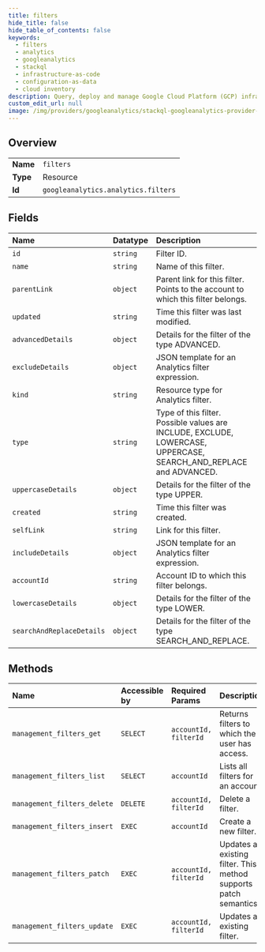 ```yaml
---
title: filters
hide_title: false
hide_table_of_contents: false
keywords:
  - filters
  - analytics
  - googleanalytics    
  - stackql
  - infrastructure-as-code
  - configuration-as-data
  - cloud inventory
description: Query, deploy and manage Google Cloud Platform (GCP) infrastructure and resources using SQL
custom_edit_url: null
image: /img/providers/googleanalytics/stackql-googleanalytics-provider-featured-image.png
---
```

  
    

## Overview
<table><tbody>
<tr><td><b>Name</b></td><td><code>filters</code></td></tr>
<tr><td><b>Type</b></td><td>Resource</td></tr>
<tr><td><b>Id</b></td><td><code>googleanalytics.analytics.filters</code></td></tr>
</tbody></table>

## Fields
| Name | Datatype | Description |
|:-----|:---------|:------------|
| `id` | `string` | Filter ID. |
| `name` | `string` | Name of this filter. |
| `parentLink` | `object` | Parent link for this filter. Points to the account to which this filter belongs. |
| `updated` | `string` | Time this filter was last modified. |
| `advancedDetails` | `object` | Details for the filter of the type ADVANCED. |
| `excludeDetails` | `object` | JSON template for an Analytics filter expression. |
| `kind` | `string` | Resource type for Analytics filter. |
| `type` | `string` | Type of this filter. Possible values are INCLUDE, EXCLUDE, LOWERCASE, UPPERCASE, SEARCH_AND_REPLACE and ADVANCED. |
| `uppercaseDetails` | `object` | Details for the filter of the type UPPER. |
| `created` | `string` | Time this filter was created. |
| `selfLink` | `string` | Link for this filter. |
| `includeDetails` | `object` | JSON template for an Analytics filter expression. |
| `accountId` | `string` | Account ID to which this filter belongs. |
| `lowercaseDetails` | `object` | Details for the filter of the type LOWER. |
| `searchAndReplaceDetails` | `object` | Details for the filter of the type SEARCH_AND_REPLACE. |
## Methods
| Name | Accessible by | Required Params | Description |
|:-----|:--------------|:----------------|:------------|
| `management_filters_get` | `SELECT` | `accountId, filterId` | Returns filters to which the user has access. |
| `management_filters_list` | `SELECT` | `accountId` | Lists all filters for an account |
| `management_filters_delete` | `DELETE` | `accountId, filterId` | Delete a filter. |
| `management_filters_insert` | `EXEC` | `accountId` | Create a new filter. |
| `management_filters_patch` | `EXEC` | `accountId, filterId` | Updates an existing filter. This method supports patch semantics. |
| `management_filters_update` | `EXEC` | `accountId, filterId` | Updates an existing filter. |
